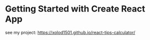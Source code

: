 # Getting Started with Create React App
see my project: https://xolod1501.github.io/react-tips-calculator/
